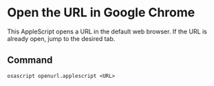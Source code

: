 # Open the URL in Google Chrome

This AppleScript opens a URL in the default web browser. If the URL is already open, jump to the desired tab.

## Command

```shell
osascript openurl.applescript <URL>
```
